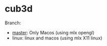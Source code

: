 # cub3d
Branch:
- [master](https://github.com/ggjulio/cub3d/tree/master): Only Macos (using mlx opengl)
- linux: linux and macos (using mlx X11 linux)
